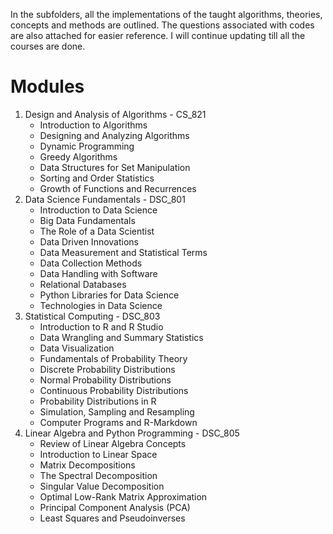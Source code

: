 In the subfolders, all the implementations of the taught algorithms, theories, concepts and methods are outlined. The questions associated with codes are also attached for easier reference. I will continue updating till all the courses are done.
# Modules
1. Design and Analysis of Algorithms - CS_821
	- Introduction to Algorithms
	- Designing and Analyzing Algorithms
	- Dynamic Programming
	- Greedy Algorithms
	- Data Structures for Set Manipulation
	- Sorting and Order Statistics
	- Growth of Functions and Recurrences
2. Data Science Fundamentals - DSC_801
	- Introduction to Data Science
	- Big Data Fundamentals
	- The Role of a Data Scientist
	- Data Driven Innovations
	- Data Measurement and Statistical Terms
	- Data Collection Methods
	- Data Handling with Software
	- Relational Databases
	- Python Libraries for Data Science
	- Technologies in Data Science
3. Statistical Computing - DSC_803
	- Introduction to R and R Studio
	- Data Wrangling and Summary Statistics
	- Data Visualization
	- Fundamentals of Probability Theory
	- Discrete Probability Distributions
	- Normal Probability Distributions
	- Continuous Probability Distributions
	- Probability Distributions in R
	- Simulation, Sampling and Resampling
	- Computer Programs and R-Markdown
4. Linear Algebra and Python Programming - DSC_805
	- Review of Linear Algebra Concepts
	- Introduction to Linear Space
	- Matrix Decompositions
	- The Spectral Decomposition
	- Singular Value Decomposition
	- Optimal Low-Rank Matrix Approximation
	- Principal Component Analysis (PCA)
	- Least Squares and Pseudoinverses